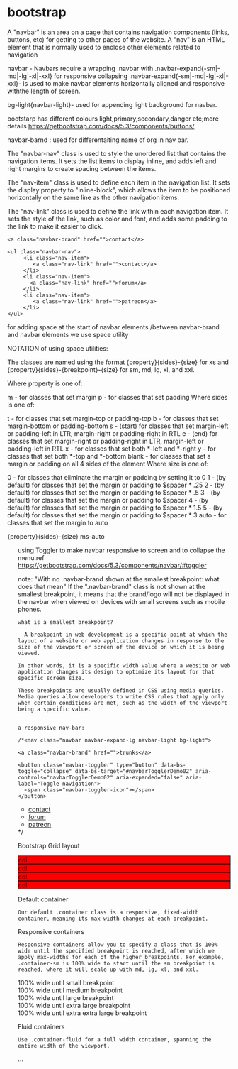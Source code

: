 # bootstrap

A "navbar" is an area on a page that contains navigation components (links, buttons, etc) for getting to other pages of the website. 
A "nav" is an HTML element that is normally used to enclose other elements related to navigation

navbar - Navbars require a wrapping .navbar with .navbar-expand{-sm|-md|-lg|-xl|-xxl} for responsive collapsing 
.navbar-expand{-sm|-md|-lg|-xl|-xxl}- is used to make navbar elements horizontally aligned and responsive withthe length of screen.

bg-light{navbar-light}- used for appending light background for navbar.

bootstarp has different colours light,primary,secondary,danger etc;more details
https://getbootstrap.com/docs/5.3/components/buttons/

navbar-barnd : used for differentaiting name of org in nav bar.

The "navbar-nav" class is used to style the unordered list that contains the navigation items.
It sets the list items to display inline, and adds left and right margins to create spacing between the items.

The "nav-item" class is used to define each item in the navigation list. It sets the display property to "inline-block", which allows the item to be positioned horizontally on the same line as the other navigation items.

The "nav-link" class is used to define the link within each navigation item. It sets the style of the link, such as color and font, and adds some padding to the link to make it easier to click.


<nav class="navbar navbar-expand-lg bg-light">
    
    <a class="navbar-brand" href="">contact</a>
    
    <ul class="navbar-nav">
         <li class="nav-item">
            <a class="nav-link" href="">contact</a>
         </li>
         <li class="nav-item">
           <a class="nav-link" href="">forum</a>
         </li>
         <li class="nav-item">
            <a class="nav-link" href="">patreon</a>
         </li>
    </ul>
</nav>

for adding space at the start of navbar elements /between navbar-brand and navbar elements we use space utility

NOTATION of using space utilities:

The classes are named using the format {property}{sides}-{size} for xs and {property}{sides}-{breakpoint}-{size} for sm, md, lg, xl, and xxl.

Where property is one of:

m - for classes that set margin
p - for classes that set padding
Where sides is one of:

t - for classes that set margin-top or padding-top
b - for classes that set margin-bottom or padding-bottom
s - (start) for classes that set margin-left or padding-left in LTR, margin-right or padding-right in RTL
e - (end) for classes that set margin-right or padding-right in LTR, margin-left or padding-left in RTL
x - for classes that set both *-left and *-right
y - for classes that set both *-top and *-bottom
blank - for classes that set a margin or padding on all 4 sides of the element
Where size is one of:

0 - for classes that eliminate the margin or padding by setting it to 0
1 - (by default) for classes that set the margin or padding to $spacer * .25
2 - (by default) for classes that set the margin or padding to $spacer * .5
3 - (by default) for classes that set the margin or padding to $spacer
4 - (by default) for classes that set the margin or padding to $spacer * 1.5
5 - (by default) for classes that set the margin or padding to $spacer * 3
auto - for classes that set the margin to auto

{property}{sides}-{size}
ms-auto
<ul class="navbar-nav ms-auto">

using Toggler to make navbar responsive to screen and to collapse the menu.ref
https://getbootstrap.com/docs/5.3/components/navbar/#toggler

  note: "With no .navbar-brand shown at the smallest breakpoint: what does that mean"
    If the ".navbar-brand" class is not shown at the smallest breakpoint, it means that the   brand/logo will not be displayed in the navbar when viewed on devices with small screens such as mobile phones.
   
    what is a smallest breakpoint?
    
      A breakpoint in web development is a specific point at which the layout of a website or web application changes in response to the size of the viewport or screen of the device on which it is being viewed.
    
    In other words, it is a specific width value where a website or web application changes its design to optimize its layout for that specific screen size.
    
    These breakpoints are usually defined in CSS using media queries. Media queries allow developers to write CSS rules that apply only when certain conditions are met, such as the width of the viewport being a specific value.
    
    
    a responsive nav-bar:
    
    /*<nav class="navbar navbar-expand-lg navbar-light bg-light">
    
    <a class="navbar-brand" href="">trunks</a>
    
    <button class="navbar-toggler" type="button" data-bs-toggle="collapse" data-bs-target="#navbarTogglerDemo02" aria-controls="navbarTogglerDemo02" aria-expanded="false" aria-label="Toggle navigation">
      <span class="navbar-toggler-icon"></span>
    </button>
    
   <div class="collapse navbar-collapse" id="navbarTogglerDemo02">
    <ul class="navbar-nav ms-auto">
         <li class="nav-item">
            <a class="nav-link" href="">contact</a>
         </li>
         <li class="nav-item">
           <a class="nav-link" href="">forum</a>
         </li>
         <li class="nav-item">
            <a class="nav-link" href="">patreon</a>
         </li>
    </ul>
   </div>
</nav>*/
    
 Bootstrap Grid layout
    
 <div class="row">
    <div class="col" style="background-color:red; border:1px solid;"> col </div>
    <div class="col" style="background-color:red; border:1px solid;"> col </div>
</div>
<div class="row">
    <div class="col-sm-6" style="background-color:red; border:1px solid;"> col </div>
    <div class="col-sm-6" style="background-color:red; border:1px solid;"> col </div>
</div>
    
    
    
Default container 

    Our default .container class is a responsive, fixed-width container, meaning its max-width changes at each breakpoint.


<div class="container">
  <!-- Content here -->
</div>
Responsive containers 

    Responsive containers allow you to specify a class that is 100% wide until the specified breakpoint is reached, after which we apply max-widths for each of the higher breakpoints. For example, .container-sm is 100% wide to start until the sm breakpoint is reached, where it will scale up with md, lg, xl, and xxl.


<div class="container-sm">100% wide until small breakpoint</div>
<div class="container-md">100% wide until medium breakpoint</div>
<div class="container-lg">100% wide until large breakpoint</div>
<div class="container-xl">100% wide until extra large breakpoint</div>
<div class="container-xxl">100% wide until extra extra large breakpoint</div>

Fluid containers 

    Use .container-fluid for a full width container, spanning the entire width of the viewport.


<div class="container-fluid">
  ...
</div>
    
    
